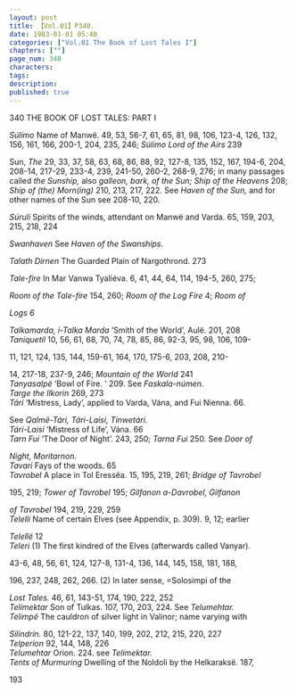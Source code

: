 ```yaml
---
layout: post
title: 【Vol.01】P340.
date: 1983-01-01 05:40
categories: ["Vol.01 The Book of Lost Tales I"]
chapters: [""]
page_num: 340
characters: 
tags: 
description: 
published: true
---
```


<p style="text-indent: 0;">
340     THE BOOK OF LOST TALES: PART I
</p>

<I>Súlimo </I>Name of Manwë. 49, 53, 56-7, 61, 65, 81, 98, 106, 123-4, 126, 132, 156, 161, 166, 200-1, 204, 235, 246; <I>Súlimo Lord of the Airs </I>239

Sun, <I>The </I>29, 33, 37, 58, 63, 68, 86, 88, 92, 127-8, 135, 152, 167, 194-6, 204, 208-14, 217-29, 233-4, 239, 241-50, 260-2, 268-9, 276; in many passages called <I>the Sunship, </I>also <I>galleon, bark, of the Sun; Ship of the Heavens </I>208; <I>Ship of (the) Morn(ing) </I>210, 213, 217, 222. See <I>Haven of the Sun, </I>and for other names of the Sun see 208-10, 220.

<I>Súruli </I>Spirits of the winds, attendant on Manwë and Varda. 65, 159, 203, 215, 218, 224

<I>Swanhaven    </I>See <I>Haven of the Swanships.</I>

<I>Talath Dirnen   </I>The Guarded Plain of Nargothrond. 273

<I>Tale-fire   </I>In Mar Vanwa Tyaliéva. 6, 41, 44, 64, 114, 194-5, 260, 275;

<I>Room of the Tale-fire </I>154, 260; <I>Room of the Log Fire </I>4; <I>Room of</I>

<I>Logs 6</I>

<I>Talkamarda, i-Talka Marda    </I>‘Smith of the World’, Aulë. 201, 208<BR><I>Taniquetil  </I>10, 56, 61, 68, 70, 74, 78, 85, 86, 92-3, 95, 98, 106, 109-

11, 121, 124, 135, 144, 159-61, 164, 170, 175-6, 203, 208, 210-

14, 217-18, 237-9, 246; <I>Mountain of the World </I>241<BR><I>Tanyasalpë </I>‘Bowl of Fire. ’ 209. See <I>Faskala-númen.<BR>Targe the llkorin   </I>269, 273<BR><I>Tári </I>‘Mistress, Lady’, applied to Varda, Vána, and Fui Nienna. 66.

See <I>Qalmë-Tári, Tári-Laisi, Tinwetári.<BR>Tári-Laisi  </I>‘Mistress of Life’, Vána. 66<BR><I>Tarn Fui    </I>‘The Door of Night’. 243, 250; <I>Tarna Fui </I>250. See <I>Door of</I>

<I>Night, Moritarnon.<BR>Tavari   </I>Fays of the woods. 65<BR><I>Tavrobel   </I>A place in Tol Eressëa. 15, 195, 219, 261; <I>Bridge of Tavrobel</I>

195, 219; <I>Tower of Tavrobel </I>195; <I>Gilfanon a-Davrobel, Gilfanon</I>

<I>of Tavrobel </I>194, 219, 229, 259<BR><I>Telelli   </I>Name of certain Elves (see Appendix, p. 309). 9, 12; earlier

<I>Telellë </I>12<BR><I>Teleri   </I>(1) The first kindred of the Elves (afterwards called Vanyar).

43-6, 48, 56, 61, 124, 127-8, 131-4, 136, 144, 145, 158, 181, 188,

196, 237, 248, 262, 266. (2) In later sense, =Solosimpi of the

<I>Lost Tales. </I>46, 61, 143-51, 174, 190, 222, 252<BR><I>Telimektar   </I>Son of Tulkas. 107, 170, 203, 224. See <I>Telumehtar.<BR>Telimpë </I>The cauldron of silver light in Valinor; name varying with

<I>Silindrin. </I>80, 121-22, 137, 140, 199, 202, 212, 215, 220, 227<BR><I>Telperion    </I>92, 144, 148, 226<BR><I>Telumehtar   </I>Orion. 224. see <I>Telimektar.<BR>Tents of Murmuring   </I>Dwelling of the Noldoli by the Helkaraksë. 187,

193

